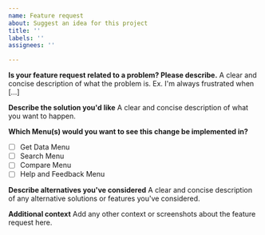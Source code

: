 ```yaml
---
name: Feature request
about: Suggest an idea for this project
title: ''
labels: ''
assignees: ''

---
```


**Is your feature request related to a problem? Please describe.**
A clear and concise description of what the problem is. Ex. I'm always frustrated when [...]

**Describe the solution you'd like**
A clear and concise description of what you want to happen.

**Which Menu(s) would you want to see this change be implemented in?**
- [ ] Get Data Menu<br>
- [ ] Search Menu<br>
- [ ] Compare Menu<br>
- [ ] Help and Feedback Menu

**Describe alternatives you've considered**
A clear and concise description of any alternative solutions or features you've considered.

**Additional context**
Add any other context or screenshots about the feature request here.
